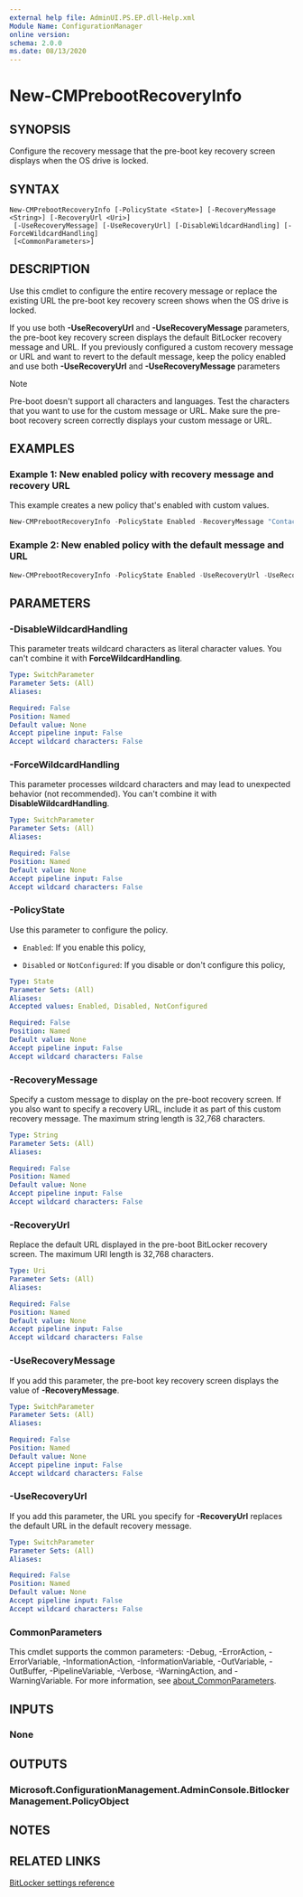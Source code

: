 ```yaml
---
external help file: AdminUI.PS.EP.dll-Help.xml
Module Name: ConfigurationManager
online version:
schema: 2.0.0
ms.date: 08/13/2020
---
```


# New-CMPrebootRecoveryInfo

## SYNOPSIS

Configure the recovery message that the pre-boot key recovery screen displays when the OS drive is locked.

## SYNTAX

```
New-CMPrebootRecoveryInfo [-PolicyState <State>] [-RecoveryMessage <String>] [-RecoveryUrl <Uri>]
 [-UseRecoveryMessage] [-UseRecoveryUrl] [-DisableWildcardHandling] [-ForceWildcardHandling]
 [<CommonParameters>]
```

## DESCRIPTION

Use this cmdlet to configure the entire recovery message or replace the existing URL the pre-boot key recovery screen shows when the OS drive is locked.

If you use both **-UseRecoveryUrl** and **-UseRecoveryMessage** parameters, the pre-boot key recovery screen displays the default BitLocker recovery message and URL. If you previously configured a custom recovery message or URL and want to revert to the default message, keep the policy enabled and use both **-UseRecoveryUrl** and **-UseRecoveryMessage** parameters

> [!NOTE]
> Pre-boot doesn't support all characters and languages. Test the characters that you want to use for the custom message or URL. Make sure the pre-boot recovery screen correctly displays your custom message or URL.

## EXAMPLES

### Example 1: New enabled policy with recovery message and recovery URL

This example creates a new policy that's enabled with custom values.

```powershell
New-CMPrebootRecoveryInfo -PolicyState Enabled -RecoveryMessage "Contact the Contoso Helpdesk at 515-555-8127" -RecoveryUrl https://contoso.com/bitlockerrecovery
```

### Example 2: New enabled policy with the default message and URL

```powershell
New-CMPrebootRecoveryInfo -PolicyState Enabled -UseRecoveryUrl -UseRecoveryMessage
```

## PARAMETERS

### -DisableWildcardHandling

This parameter treats wildcard characters as literal character values. You can't combine it with **ForceWildcardHandling**.

```yaml
Type: SwitchParameter
Parameter Sets: (All)
Aliases:

Required: False
Position: Named
Default value: None
Accept pipeline input: False
Accept wildcard characters: False
```

### -ForceWildcardHandling

This parameter processes wildcard characters and may lead to unexpected behavior (not recommended). You can't combine it with **DisableWildcardHandling**.

```yaml
Type: SwitchParameter
Parameter Sets: (All)
Aliases:

Required: False
Position: Named
Default value: None
Accept pipeline input: False
Accept wildcard characters: False
```

### -PolicyState

Use this parameter to configure the policy.

- `Enabled`: If you enable this policy, 

- `Disabled` or `NotConfigured`: If you disable or don't configure this policy, 

```yaml
Type: State
Parameter Sets: (All)
Aliases:
Accepted values: Enabled, Disabled, NotConfigured

Required: False
Position: Named
Default value: None
Accept pipeline input: False
Accept wildcard characters: False
```

### -RecoveryMessage

Specify a custom message to display on the pre-boot recovery screen. If you also want to specify a recovery URL, include it as part of this custom recovery message. The maximum string length is 32,768 characters.

```yaml
Type: String
Parameter Sets: (All)
Aliases:

Required: False
Position: Named
Default value: None
Accept pipeline input: False
Accept wildcard characters: False
```

### -RecoveryUrl

Replace the default URL displayed in the pre-boot BitLocker recovery screen. The maximum URI length is 32,768 characters.

```yaml
Type: Uri
Parameter Sets: (All)
Aliases:

Required: False
Position: Named
Default value: None
Accept pipeline input: False
Accept wildcard characters: False
```

### -UseRecoveryMessage

If you add this parameter, the pre-boot key recovery screen displays the value of **-RecoveryMessage**.

```yaml
Type: SwitchParameter
Parameter Sets: (All)
Aliases:

Required: False
Position: Named
Default value: None
Accept pipeline input: False
Accept wildcard characters: False
```

### -UseRecoveryUrl

If you add this parameter, the URL you specify for **-RecoveryUrl** replaces the default URL in the default recovery message.

```yaml
Type: SwitchParameter
Parameter Sets: (All)
Aliases:

Required: False
Position: Named
Default value: None
Accept pipeline input: False
Accept wildcard characters: False
```

### CommonParameters

This cmdlet supports the common parameters: -Debug, -ErrorAction, -ErrorVariable, -InformationAction, -InformationVariable, -OutVariable, -OutBuffer, -PipelineVariable, -Verbose, -WarningAction, and -WarningVariable. For more information, see [about_CommonParameters](http://go.microsoft.com/fwlink/?LinkID=113216).

## INPUTS

### None

## OUTPUTS

### Microsoft.ConfigurationManagement.AdminConsole.BitlockerManagement.PolicyObject

## NOTES

## RELATED LINKS

[BitLocker settings reference](https://docs.microsoft.com/mem/configmgr/protect/tech-ref/bitlocker/settings#pre-boot-recovery-message-and-url)
